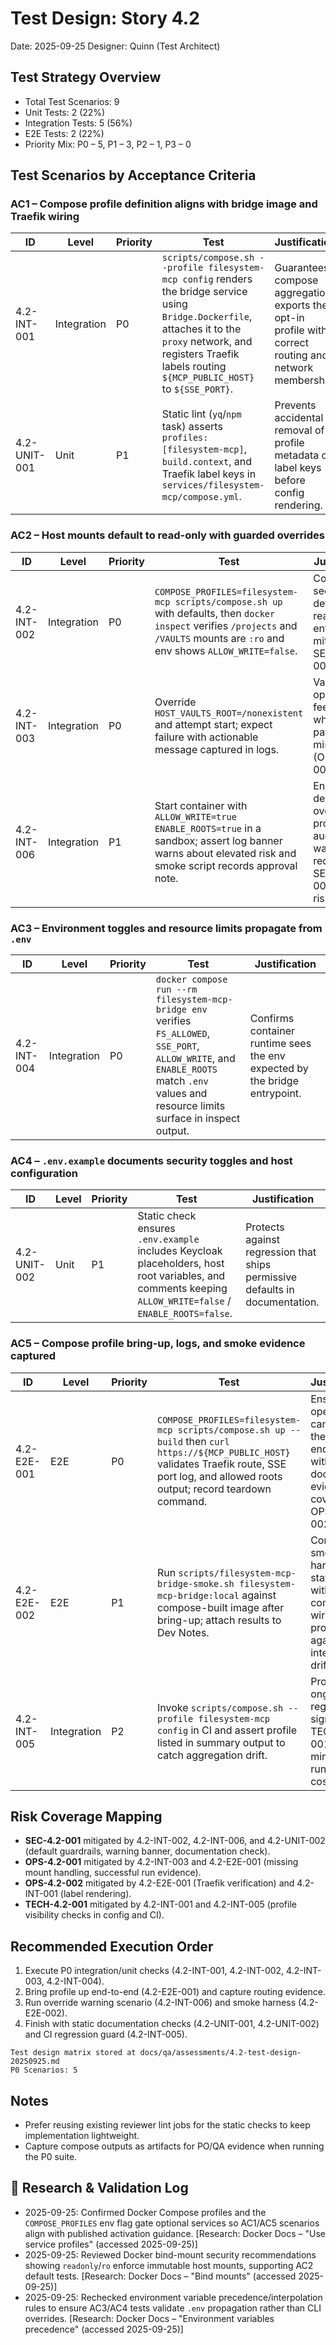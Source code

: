# Test Design: Story 4.2

Date: 2025-09-25
Designer: Quinn (Test Architect)

## Test Strategy Overview
- Total Test Scenarios: 9
- Unit Tests: 2 (22%)
- Integration Tests: 5 (56%)
- E2E Tests: 2 (22%)
- Priority Mix: P0 – 5, P1 – 3, P2 – 1, P3 – 0

## Test Scenarios by Acceptance Criteria

### AC1 – Compose profile definition aligns with bridge image and Traefik wiring

| ID           | Level       | Priority | Test | Justification |
|--------------|-------------|----------|------|---------------|
| 4.2-INT-001  | Integration | P0       | `scripts/compose.sh --profile filesystem-mcp config` renders the bridge service using `Bridge.Dockerfile`, attaches it to the `proxy` network, and registers Traefik labels routing `${MCP_PUBLIC_HOST}` to `${SSE_PORT}`. | Guarantees compose aggregation exports the opt-in profile with correct routing and network membership. |
| 4.2-UNIT-001 | Unit        | P1       | Static lint (`yq`/`npm` task) asserts `profiles: [filesystem-mcp]`, `build.context`, and Traefik label keys in `services/filesystem-mcp/compose.yml`. | Prevents accidental removal of profile metadata or label keys before config rendering. |

### AC2 – Host mounts default to read-only with guarded overrides

| ID           | Level       | Priority | Test | Justification |
|--------------|-------------|----------|------|---------------|
| 4.2-INT-002  | Integration | P0       | `COMPOSE_PROFILES=filesystem-mcp scripts/compose.sh up` with defaults, then `docker inspect` verifies `/projects` and `/VAULTS` mounts are `:ro` and env shows `ALLOW_WRITE=false`. | Confirms secure defaults and read-only enforcement, mitigating SEC-4.2-001. |
| 4.2-INT-003  | Integration | P0       | Override `HOST_VAULTS_ROOT=/nonexistent` and attempt start; expect failure with actionable message captured in logs. | Validates operator feedback when host paths missing (OPS-4.2-001). |
| 4.2-INT-006  | Integration | P1       | Start container with `ALLOW_WRITE=true ENABLE_ROOTS=true` in a sandbox; assert log banner warns about elevated risk and smoke script records approval note. | Ensures deliberate overrides produce auditable warnings, reducing SEC-4.2-001 residual risk. |

### AC3 – Environment toggles and resource limits propagate from `.env`

| ID           | Level       | Priority | Test | Justification |
|--------------|-------------|----------|------|---------------|
| 4.2-INT-004  | Integration | P0       | `docker compose run --rm filesystem-mcp-bridge env` verifies `FS_ALLOWED`, `SSE_PORT`, `ALLOW_WRITE`, and `ENABLE_ROOTS` match `.env` values and resource limits surface in inspect output. | Confirms container runtime sees the env expected by the bridge entrypoint. |

### AC4 – `.env.example` documents security toggles and host configuration

| ID           | Level | Priority | Test | Justification |
|--------------|-------|----------|------|---------------|
| 4.2-UNIT-002 | Unit  | P1       | Static check ensures `.env.example` includes Keycloak placeholders, host root variables, and comments keeping `ALLOW_WRITE=false` / `ENABLE_ROOTS=false`. | Protects against regression that ships permissive defaults in documentation. |

### AC5 – Compose profile bring-up, logs, and smoke evidence captured

| ID           | Level | Priority | Test | Justification |
|--------------|-------|----------|------|---------------|
| 4.2-E2E-001  | E2E   | P0       | `COMPOSE_PROFILES=filesystem-mcp scripts/compose.sh up --build` then `curl https://${MCP_PUBLIC_HOST}` validates Traefik route, SSE port log, and allowed roots output; record teardown command. | Ensures operators can activate the profile end-to-end with documented evidence, covering OPS-4.2-002. |
| 4.2-E2E-002  | E2E   | P1       | Run `scripts/filesystem-mcp-bridge-smoke.sh filesystem-mcp-bridge:local` against compose-built image after bring-up; attach results to Dev Notes. | Confirms smoke harness stays green with compose wiring and protects against integration drift. |
| 4.2-INT-005  | Integration | P2       | Invoke `scripts/compose.sh --profile filesystem-mcp config` in CI and assert profile listed in summary output to catch aggregation drift. | Provides ongoing regression signal for TECH-4.2-001 with minimal runtime cost. |

## Risk Coverage Mapping
- **SEC-4.2-001** mitigated by 4.2-INT-002, 4.2-INT-006, and 4.2-UNIT-002 (default guardrails, warning banner, documentation check).
- **OPS-4.2-001** mitigated by 4.2-INT-003 and 4.2-E2E-001 (missing mount handling, successful run evidence).
- **OPS-4.2-002** mitigated by 4.2-E2E-001 (Traefik verification) and 4.2-INT-001 (label rendering).
- **TECH-4.2-001** mitigated by 4.2-INT-001 and 4.2-INT-005 (profile visibility checks in config and CI).

## Recommended Execution Order
1. Execute P0 integration/unit checks (4.2-INT-001, 4.2-INT-002, 4.2-INT-003, 4.2-INT-004).
2. Bring profile up end-to-end (4.2-E2E-001) and capture routing evidence.
3. Run override warning scenario (4.2-INT-006) and smoke harness (4.2-E2E-002).
4. Finish with static documentation checks (4.2-UNIT-001, 4.2-UNIT-002) and CI regression guard (4.2-INT-005).

```text
Test design matrix stored at docs/qa/assessments/4.2-test-design-20250925.md
P0 Scenarios: 5
```

## Notes
- Prefer reusing existing reviewer lint jobs for the static checks to keep implementation lightweight.
- Capture compose outputs as artifacts for PO/QA evidence when running the P0 suite.

## 🔬 Research & Validation Log
- 2025-09-25: Confirmed Docker Compose profiles and the `COMPOSE_PROFILES` env flag gate optional services so AC1/AC5 scenarios align with published activation guidance. [Research: Docker Docs – "Use service profiles" (accessed 2025-09-25)]
- 2025-09-25: Reviewed Docker bind-mount security recommendations showing `readonly`/`ro` enforce immutable host mounts, supporting AC2 default tests. [Research: Docker Docs – "Bind mounts" (accessed 2025-09-25)]
- 2025-09-25: Rechecked environment variable precedence/interpolation rules to ensure AC3/AC4 tests validate `.env` propagation rather than CLI overrides. [Research: Docker Docs – "Environment variables precedence" (accessed 2025-09-25)]
